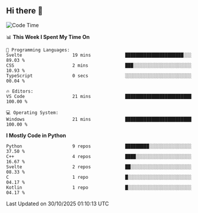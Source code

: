 ## Hi there 👋

<!--START_SECTION:waka-->
![Code Time](http://img.shields.io/badge/Code%20Time-203%20hrs%2015%20mins-blue)

📊 **This Week I Spent My Time On** 

```text
💬 Programming Languages: 
Svelte                   19 mins             ██████████████████████░░░   89.03 % 
CSS                      2 mins              ███░░░░░░░░░░░░░░░░░░░░░░   10.93 % 
TypeScript               0 secs              ░░░░░░░░░░░░░░░░░░░░░░░░░   00.04 % 

🔥 Editors: 
VS Code                  21 mins             █████████████████████████   100.00 % 

💻 Operating System: 
Windows                  21 mins             █████████████████████████   100.00 % 
```

**I Mostly Code in Python** 

```text
Python                   9 repos             █████████░░░░░░░░░░░░░░░░   37.50 % 
C++                      4 repos             ████░░░░░░░░░░░░░░░░░░░░░   16.67 % 
Svelte                   2 repos             ██░░░░░░░░░░░░░░░░░░░░░░░   08.33 % 
C                        1 repo              █░░░░░░░░░░░░░░░░░░░░░░░░   04.17 % 
Kotlin                   1 repo              █░░░░░░░░░░░░░░░░░░░░░░░░   04.17 % 
```




 Last Updated on 30/10/2025 01:10:13 UTC
<!--END_SECTION:waka-->
